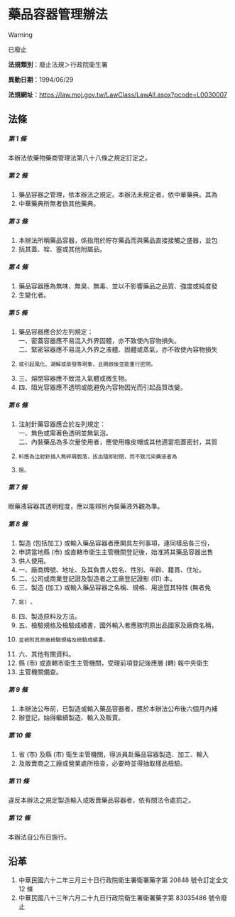# 藥品容器管理辦法
> [!WARNING]
> 已廢止

**法規類別**：廢止法規＞行政院衛生署

**異動日期**：1994/06/29  

**法規網址**：https://law.moj.gov.tw/LawClass/LawAll.aspx?pcode=L0030007



## 法條
##### 第 1 條
本辦法依藥物藥商管理法第八十八條之規定訂定之。

##### 第 2 條
1. 藥品容器之管理，依本辦法之規定。本辦法未規定者，依中華藥典。其為
1. 中華藥典所無者依其他藥典。

##### 第 3 條
1. 本辦法所稱藥品容器，係指用於貯存藥品而與藥品直接接觸之盛器，並包
1. 括其蓋、栓、塞或其他附屬品。

##### 第 4 條
1. 藥品容器應為無味、無臭、無毒、並以不影響藥品之品質、強度或純度發
1. 生變化者。

##### 第 5 條
1. 藥品容器應合於左列規定：  
一、密蓋容器應不易混入外界固體，亦不致使內容物損失。  
二、緊密容器應不易混入外界之液體、固體或蒸氣，亦不致使內容物損失
1.     或引起風化、潮解或蒸發等現象，且開啟後並能重行密閉。
1. 三、熔閉容器應不致混入氣體或微生物。
1. 四、阻光容器應不透明或能避免內容物因光而引起品質改變。

##### 第 6 條
1. 注射針藥容器應合於左列規定：  
一、無色或需著色透明並無氣泡。  
二、內裝藥品為多次量使用者，應使用橡皮帽或其他適當瓶蓋密封，其質
1.     料應為注射針插入無碎屑脫落，拔出隨即封閉，而不致污染藥液者為
1.     限。

##### 第 7 條
眼藥液容器其透明程度，應以能辨別內裝藥液外觀為準。

##### 第 8 條
1. 製造 (包括加工) 或輸入藥品容器者應開具左列事項，連同樣品各三份，
1. 申請當地縣 (市) 或直轄市衛生主管機關登記後，始准將其藥品容器出售
1. 供人使用。
1. 一、廠商牌號、地址、及其負責人姓名、性別、年齡、籍貫、住址。
1. 二、公司或商業登記證及製造者之工廠登記證影 (印) 本。
1. 三、製造 (加工) 或輸入藥品容器之名稱、規格、用途暨其特性 (無者免
1.     寫) 。
1. 四、製造原料及方法。
1. 五、檢驗規格及檢驗成績書，國外輸入者應敘明原出品國家及廠商名稱，
1.     並檢附其原廠檢驗規格及檢驗成績書。
1. 六、其他有關資料。
1. 縣 (市) 或直轄市衛生主管機關，受理前項登記後應層 (轉) 報中央衛生
1. 主管機關備查。

##### 第 9 條
1. 本辦法公布前，已製造或輸入藥品容器者，應於本辦法公布後六個月內補
1. 辦登記，始得繼續製造、輸入及販賣。

##### 第 10 條
1. 省 (市) 及縣 (市) 衛生主管機關，得派員赴藥品容器製造、加工、輸入
1. 及販賣商之工廠或營業處所檢查，必要時並得抽取樣品檢驗。

##### 第 11 條
違反本辦法之規定製造輸入或販賣藥品容器者，依有關法令處罰之。

##### 第 12 條
本辦法自公布日施行。

## 沿革
1. 中華民國六十二年三月三十日行政院衛生署衛署藥字第 20848  號令訂定全文 12 條
1. 中華民國八十三年六月二十九日行政院衛生署衛署藥字第 83035486 號令廢止
